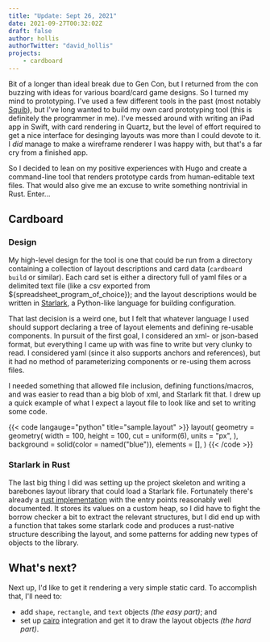 ```yaml
---
title: "Update: Sept 26, 2021"
date: 2021-09-27T00:32:02Z
draft: false
author: hollis
authorTwitter: "david_hollis"
projects:
    - cardboard
---
```


Bit of a longer than ideal break due to Gen Con, but I returned from the con buzzing with ideas for various board/card game designs. So I turned my mind to prototyping. I've used a few different tools in the past (most notably [Squib][squib]), but I've long wanted to build my own card prototyping tool (this is definitely the programmer in me). I've messed around with writing an iPad app in Swift, with card rendering in Quartz, but the level of effort required to get a nice interface for desinging layouts was more than I could devote to it. I _did_ manage to make a wireframe renderer I was happy with, but that's a far cry from a finished app.

So I decided to lean on my positive experiences with Hugo and create a command-line tool that renders prototype cards from human-editable text files. That would also give me an excuse to write something nontrivial in Rust. Enter...


## Cardboard

### Design

My high-level design for the tool is one that could be run from a directory containing a collection of layout descriptions and card data (`cardboard build` or similar). Each card set is either a directory full of yaml files or a delimited text file (like a csv exported from ${spreadsheet_program_of_choice}); and the layout descriptions would be written in [Starlark][starlark], a Python-like language for building configuration.

That last decision is a weird one, but I felt that whatever language I used should support declaring a tree of layout elements and defining re-usable components. In pursuit of the first goal, I considered an xml- or json-based format, but everything I came up with was fine to write but very clunky to read. I considered yaml (since it also supports anchors and references), but it had no method of parameterizing components or re-using them across files.

I needed something that allowed file inclusion, defining functions/macros, and was easier to read than a big blob of xml, and Starlark fit that. I drew up a quick example of what I expect a layout file to look like and set to writing some code.

{{< code langauge="python" title="sample.layout" >}}
layout(
    geometry = geometry(
        width = 100,
        height = 100,
        cut = uniform(6),
        units = "px",
    ),
    background = solid(color = named("blue")),
    elements = [],
)
{{< /code >}}


### Starlark in Rust

The last big thing I did was setting up the project skeleton and writing a barebones layout library that could load a Starlark file. Fortunately there's already a [rust implementation][starlark-rs] with the entry points reasonably well documented. It stores its values on a custom heap, so I did have to fight the borrow checker a bit to extract the relevant structures, but I did end up with a function that takes some starlark code and produces a rust-native structure describing the layout, and some patterns for adding new types of objects to the library.


## What's next?

Next up, I'd like to get it rendering a very simple static card. To accomplish that, I'll need to:

- add `shape`, `rectangle`, and `text` objects _(the easy part)_; and
- set up [cairo][cairo] integration and get it to draw the layout objects _(the hard part)_.


[squib]: https://squib.rocks/
[starlark]: https://github.com/bazelbuild/starlark
[starlark-rs]: https://docs.rs/starlark/latest/starlark/
[cairo]: https://docs.rs/cairo-rs/latest/cairo/